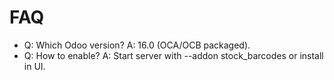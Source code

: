 # FAQ

- Q: Which Odoo version? A: 16.0 (OCA/OCB packaged).
- Q: How to enable? A: Start server with --addon stock_barcodes or install in UI.
